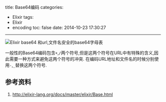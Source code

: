 title: Base64编码
categories:
  - Elixir
tags:
  - Elixir
  - encoding
toc: false
date: 2014-10-23 17:30:27
---

![Elixir base64 和url,文件名安全的base64字母表][1]

一般性的Base64编码包含`+`,`/`两个符号,但是这两个符号在URL中有特殊的含义,因此需要一种方式来避免这两个符号的冲突. 在编码URL地址和文件名的时候分别使用`-`,`_`替换这两个符号.

  [1]: /assets/images/AA9701C5-0427-45AF-88CE-CB0DA1183FAB.png


## 参考资料

1. http://elixir-lang.org/docs/master/elixir/Base.html